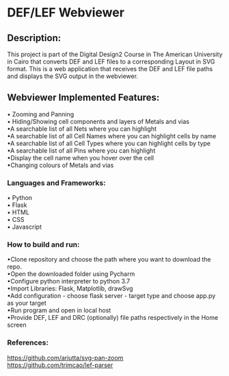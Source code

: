 # DEF/LEF Webviewer

## Description:<br/>
This project is part of the Digital Design2 Course in The American University in Cairo that converts DEF and LEF files to a corresponding Layout in SVG format.
This is a web application that receives the DEF and LEF file paths and displays the SVG output in the webviewer. 

## Webviewer Implemented Features: <br/>
• Zooming and Panning<br/>
• Hiding/Showing cell components and layers of Metals and vias<br/>
•A searchable list of all Nets where you can highlight<br/>
•A searchable list of all Cell Names where you can highlight cells by name <br/>
•A searchable list of all Cell Types where you can highlight cells by type <br/>
•A searchable list of all Pins where you can highlight<br/>
•Display the cell name when you hover over the cell<br/>
•Changing colours of Metals and vias<br/>

### Languages and Frameworks:<br/>
• Python<br/>
• Flask<br/>
• HTML<br/>
• CSS<br/>
• Javascript<br/>

### How to build and run:<br/>
•Clone repository and choose the path where you want to download the repo.<br/>
•Open the downloaded folder using Pycharm <br/>
•Configure python interpreter to python 3.7 <br/>
•Import Libraries: Flask, Matplotlib, drawSvg <br/>
•Add configuration - choose flask server - target type and choose app.py as your target <br/>
•Run program and open in local host <br/>
•Provide DEF, LEF and DRC (optionally) file paths respectively in the Home screen <br/>



### References:<br/>
https://github.com/ariutta/svg-pan-zoom<br/>
https://github.com/trimcao/lef-parser
